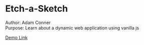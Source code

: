 # Etch-a-Sketch

Author: Adam Conner  
Purpose: Learn about a dynamic web application using vanilla js

[Demo Link](https://ancnnr.github.io/etch-a-sketch/)
